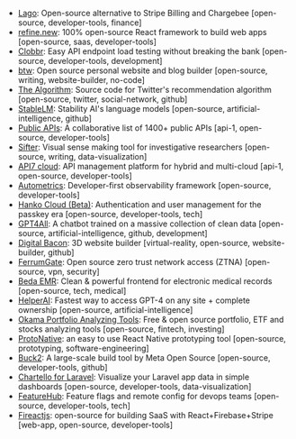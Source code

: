 - [Lago](https://www.getlago.com/): Open-source alternative to Stripe Billing and Chargebee \[open-source, developer-tools, finance\]
- [refine.new](https://refine.new): 100% open-source React framework to build web apps \[open-source, saas, developer-tools\]
- [Clobbr](https://clobbr.app): Easy API endpoint load testing without breaking the bank \[open-source, developer-tools, development\]
- [btw](https://www.btw.so): Open source personal website and blog builder \[open-source, writing, website-builder, no-code\]
- [The Algorithm](https://blog.twitter.com/engineering/en_us/topics/open-source/2023/twitter-recommendation-algorithm): Source code for Twitter's recommendation algorithm \[open-source, twitter, social-network, github\]
- [StableLM](https://huggingface.co/spaces/stabilityai/stablelm-tuned-alpha-chat): Stability AI's language models \[open-source, artificial-intelligence, github\]
- [Public APIs](https://publicapis.dev): A collaborative list of 1400+ public APIs \[api-1, open-source, developer-tools\]
- [Sifter](https://sifter.news/): Visual sense making tool for investigative researchers \[open-source, writing, data-visualization\]
- [API7 cloud](https://api7.ai/cloud): API management platform for hybrid and multi-cloud \[api-1, open-source, developer-tools\]
- [Autometrics](https://github.com/autometrics-dev): Developer-first observability framework \[open-source, developer-tools\]
- [Hanko Cloud (Beta)](https://www.hanko.io): Authentication and user management for the passkey era \[open-source, developer-tools, tech\]
- [GPT4All](https://s3.amazonaws.com/static.nomic.ai/gpt4all/2023_GPT4All_Technical_Report.pdf): A chatbot trained on a massive collection of clean data \[open-source, artificial-intelligence, github, development\]
- [Digital Bacon](https://digitalbacon.io): 3D website builder \[virtual-reality, open-source, website-builder, github\]
- [FerrumGate](https://ferrumgate.com): Open source zero trust network access (ZTNA) \[open-source, vpn, security\]
- [Beda EMR](https://www.linkedin.com/products/beda-software-beda-emr/): Clean & powerful frontend for electronic medical records \[open-source, tech, medical\]
- [HelperAI](https://www.helperai.info/): Fastest way to access GPT-4 on any site + complete ownership \[open-source, artificial-intelligence\]
- [Okama Portfolio Analyzing Tools](https://okama.io): Free & open source portfolio, ETF and stocks analyzing tools \[open-source, fintech, investing\]
- [ProtoNative](https://protonative.com/): an easy to use React Native prototyping tool \[open-source, prototyping, software-engineering\]
- [Buck2](https://buck2.build/): A large-scale build tool by Meta Open Source \[open-source, developer-tools, github\]
- [Chartello for Laravel](https://demo.chartello.com/chartello/dashboards/1): Visualize your Laravel app data in simple dashboards \[open-source, developer-tools, data-visualization\]
- [FeatureHub](https://www.featurehub.io/): Feature flags and remote config for devops teams \[open-source, developer-tools, tech\]
- [Fireactjs](https://fireactjs.com/): open-source for building SaaS with React+Firebase+Stripe \[web-app, open-source, developer-tools\]